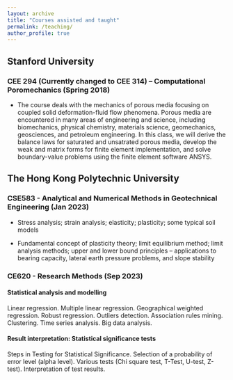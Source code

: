 ```yaml
---
layout: archive
title: "Courses assisted and taught"
permalink: /teaching/
author_profile: true
---
```


## Stanford University
### CEE 294 (Currently changed to CEE 314) – Computational Poromechanics (Spring 2018)
* The course deals with the mechanics of porous media focusing on coupled solid deformation-fluid flow phenomena. Porous media are encountered in many areas of engineering and science, including biomechanics, physical chemistry, materials science, geomechanics, geosciences, and petroleum engineering. In this class, we will derive the balance laws for saturated and unsatrated porous media, develop the weak and matrix forms for finite element implementation, and solve boundary-value problems using the finite element software ANSYS.


## The Hong Kong Polytechnic University
### CSE583 - Analytical and Numerical Methods in Geotechnical Engineering (Jan 2023)
* Stress analysis; strain analysis; elasticity; plasticity; some typical soil models

* Fundamental concept of plasticity theory; limit equilibrium method; limit analysis methods; upper and lower bound principles – applications to bearing capacity, lateral earth pressure problems, and slope stability

### CE620 - Research Methods (Sep 2023)
#### Statistical analysis and modelling
Linear regression. Multiple linear regression. Geographical weighted regression. Robust regression. Outliers detection. Association rules mining. Clustering. Time series analysis. Big data analysis.

#### Result interpretation: Statistical significance tests
Steps in Testing for Statistical Significance. Selection of a probability of error level (alpha level). Various tests (Chi square test, T-Test, U-test, Z-test). Interpretation of test results.


